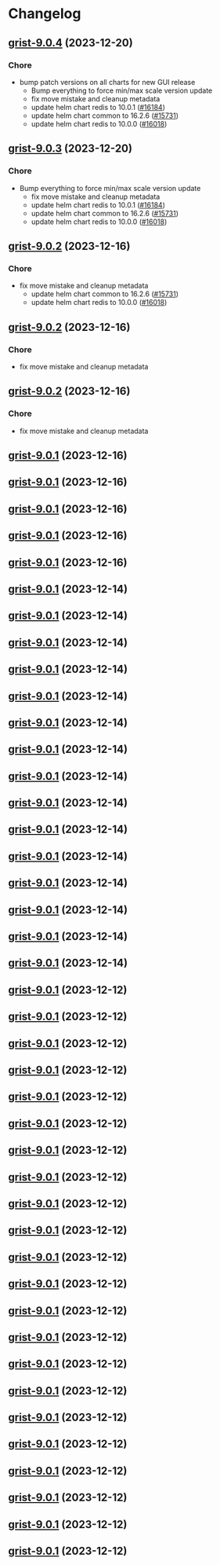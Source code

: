 # Changelog



## [grist-9.0.4](https://github.com/truecharts/charts/compare/grist-8.0.3...grist-9.0.4) (2023-12-20)

### Chore

- bump patch versions on all charts for new GUI release
  - Bump everything to force min/max scale version update
  - fix move mistake and cleanup metadata
  - update helm chart redis to 10.0.1 ([#16184](https://github.com/truecharts/charts/issues/16184))
  - update helm chart common to 16.2.6 ([#15731](https://github.com/truecharts/charts/issues/15731))
  - update helm chart redis to 10.0.0 ([#16018](https://github.com/truecharts/charts/issues/16018))
  
  


## [grist-9.0.3](https://github.com/truecharts/charts/compare/grist-8.0.3...grist-9.0.3) (2023-12-20)

### Chore

- Bump everything to force min/max scale version update
  - fix move mistake and cleanup metadata
  - update helm chart redis to 10.0.1 ([#16184](https://github.com/truecharts/charts/issues/16184))
  - update helm chart common to 16.2.6 ([#15731](https://github.com/truecharts/charts/issues/15731))
  - update helm chart redis to 10.0.0 ([#16018](https://github.com/truecharts/charts/issues/16018))
  
  


## [grist-9.0.2](https://github.com/truecharts/charts/compare/grist-8.0.3...grist-9.0.2) (2023-12-16)

### Chore

- fix move mistake and cleanup metadata
  - update helm chart common to 16.2.6 ([#15731](https://github.com/truecharts/charts/issues/15731))
  - update helm chart redis to 10.0.0 ([#16018](https://github.com/truecharts/charts/issues/16018))
  
  


## [grist-9.0.2](https://github.com/truecharts/charts/compare/grist-8.0.3...grist-9.0.2) (2023-12-16)

### Chore

- fix move mistake and cleanup metadata
  
  


## [grist-9.0.2](https://github.com/truecharts/charts/compare/grist-8.0.3...grist-9.0.2) (2023-12-16)

### Chore

- fix move mistake and cleanup metadata
  
  


## [grist-9.0.1](https://github.com/truecharts/charts/compare/grist-8.0.3...grist-9.0.1) (2023-12-16)




## [grist-9.0.1](https://github.com/truecharts/charts/compare/grist-8.0.3...grist-9.0.1) (2023-12-16)




## [grist-9.0.1](https://github.com/truecharts/charts/compare/grist-8.0.3...grist-9.0.1) (2023-12-16)




## [grist-9.0.1](https://github.com/truecharts/charts/compare/grist-8.0.3...grist-9.0.1) (2023-12-16)




## [grist-9.0.1](https://github.com/truecharts/charts/compare/grist-8.0.3...grist-9.0.1) (2023-12-16)




## [grist-9.0.1](https://github.com/truecharts/charts/compare/grist-8.0.3...grist-9.0.1) (2023-12-14)




## [grist-9.0.1](https://github.com/truecharts/charts/compare/grist-8.0.3...grist-9.0.1) (2023-12-14)




## [grist-9.0.1](https://github.com/truecharts/charts/compare/grist-8.0.3...grist-9.0.1) (2023-12-14)




## [grist-9.0.1](https://github.com/truecharts/charts/compare/grist-8.0.3...grist-9.0.1) (2023-12-14)




## [grist-9.0.1](https://github.com/truecharts/charts/compare/grist-8.0.3...grist-9.0.1) (2023-12-14)




## [grist-9.0.1](https://github.com/truecharts/charts/compare/grist-8.0.3...grist-9.0.1) (2023-12-14)




## [grist-9.0.1](https://github.com/truecharts/charts/compare/grist-8.0.3...grist-9.0.1) (2023-12-14)




## [grist-9.0.1](https://github.com/truecharts/charts/compare/grist-8.0.3...grist-9.0.1) (2023-12-14)




## [grist-9.0.1](https://github.com/truecharts/charts/compare/grist-8.0.3...grist-9.0.1) (2023-12-14)




## [grist-9.0.1](https://github.com/truecharts/charts/compare/grist-8.0.3...grist-9.0.1) (2023-12-14)




## [grist-9.0.1](https://github.com/truecharts/charts/compare/grist-8.0.3...grist-9.0.1) (2023-12-14)




## [grist-9.0.1](https://github.com/truecharts/charts/compare/grist-8.0.3...grist-9.0.1) (2023-12-14)




## [grist-9.0.1](https://github.com/truecharts/charts/compare/grist-8.0.3...grist-9.0.1) (2023-12-14)




## [grist-9.0.1](https://github.com/truecharts/charts/compare/grist-8.0.3...grist-9.0.1) (2023-12-14)




## [grist-9.0.1](https://github.com/truecharts/charts/compare/grist-8.0.3...grist-9.0.1) (2023-12-14)




## [grist-9.0.1](https://github.com/truecharts/charts/compare/grist-8.0.3...grist-9.0.1) (2023-12-12)




## [grist-9.0.1](https://github.com/truecharts/charts/compare/grist-8.0.3...grist-9.0.1) (2023-12-12)




## [grist-9.0.1](https://github.com/truecharts/charts/compare/grist-8.0.3...grist-9.0.1) (2023-12-12)




## [grist-9.0.1](https://github.com/truecharts/charts/compare/grist-8.0.3...grist-9.0.1) (2023-12-12)




## [grist-9.0.1](https://github.com/truecharts/charts/compare/grist-8.0.3...grist-9.0.1) (2023-12-12)




## [grist-9.0.1](https://github.com/truecharts/charts/compare/grist-8.0.3...grist-9.0.1) (2023-12-12)




## [grist-9.0.1](https://github.com/truecharts/charts/compare/grist-8.0.3...grist-9.0.1) (2023-12-12)




## [grist-9.0.1](https://github.com/truecharts/charts/compare/grist-8.0.3...grist-9.0.1) (2023-12-12)




## [grist-9.0.1](https://github.com/truecharts/charts/compare/grist-8.0.3...grist-9.0.1) (2023-12-12)




## [grist-9.0.1](https://github.com/truecharts/charts/compare/grist-8.0.3...grist-9.0.1) (2023-12-12)




## [grist-9.0.1](https://github.com/truecharts/charts/compare/grist-8.0.3...grist-9.0.1) (2023-12-12)




## [grist-9.0.1](https://github.com/truecharts/charts/compare/grist-8.0.3...grist-9.0.1) (2023-12-12)




## [grist-9.0.1](https://github.com/truecharts/charts/compare/grist-8.0.3...grist-9.0.1) (2023-12-12)




## [grist-9.0.1](https://github.com/truecharts/charts/compare/grist-8.0.3...grist-9.0.1) (2023-12-12)




## [grist-9.0.1](https://github.com/truecharts/charts/compare/grist-8.0.3...grist-9.0.1) (2023-12-12)




## [grist-9.0.1](https://github.com/truecharts/charts/compare/grist-8.0.3...grist-9.0.1) (2023-12-12)




## [grist-9.0.1](https://github.com/truecharts/charts/compare/grist-8.0.3...grist-9.0.1) (2023-12-12)




## [grist-9.0.1](https://github.com/truecharts/charts/compare/grist-8.0.3...grist-9.0.1) (2023-12-12)




## [grist-9.0.1](https://github.com/truecharts/charts/compare/grist-8.0.3...grist-9.0.1) (2023-12-12)




## [grist-9.0.1](https://github.com/truecharts/charts/compare/grist-8.0.3...grist-9.0.1) (2023-12-12)




## [grist-9.0.1](https://github.com/truecharts/charts/compare/grist-8.0.3...grist-9.0.1) (2023-12-12)




## [grist-9.0.1](https://github.com/truecharts/charts/compare/grist-8.0.3...grist-9.0.1) (2023-12-12)

